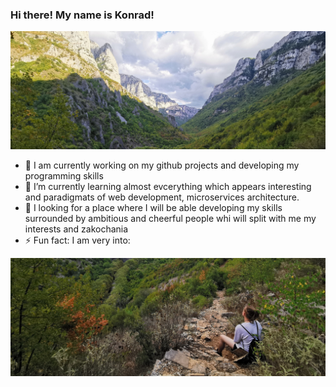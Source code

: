### Hi there! My name is Konrad!

<p align="center">
  <img src="./images1/p1.jpg" alt="Screenshot" style="width: 100%; max-height: 25%;">
</p>

- 🔭 I am currently working on my github projects and developing my programming skills <fire>
- 🌱 I’m currently learning almost evcerything which appears interesting and paradigmats of web development, microservices architecture.
- 👯 I looking for a place where I will be able developing my skills surrounded by ambitious and cheerful people whi will split with me my interests and zakochania
- ⚡ Fun fact: I am very into: 
  
<p align="center">
  <img src="./images1/p2.jpg" alt="Screenshot" style="width: 100%; max-height: 25%;">
</p>
